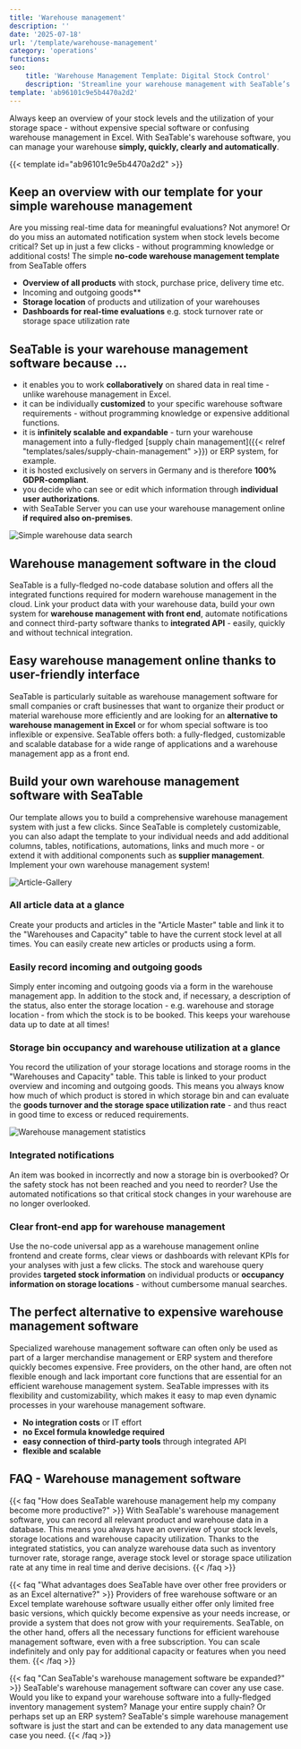 ```yaml
---
title: 'Warehouse management'
description: ''
date: '2025-07-18'
url: '/template/warehouse-management'
category: 'operations'
functions:
seo:
    title: 'Warehouse Management Template: Digital Stock Control'
    description: 'Streamline your warehouse management with SeaTable’s no-code and scalable template.'
template: 'ab96101c9e5b4470a2d2'
---
```


Always keep an overview of your stock levels and the utilization of your storage space - without expensive special software or confusing warehouse management in Excel. With SeaTable's warehouse software, you can manage your warehouse **simply, quickly, clearly and automatically**.

{{< template id="ab96101c9e5b4470a2d2" >}}

## Keep an overview with our template for your simple warehouse management

Are you missing real-time data for meaningful evaluations? Not anymore! Or do you miss an automated notification system when stock levels become critical? Set up in just a few clicks - without programming knowledge or additional costs! The simple **no-code warehouse management template** from SeaTable offers

- **Overview of all products** with stock, purchase price, delivery time etc.
- Incoming and outgoing goods**
- **Storage location** of products and utilization of your warehouses
- **Dashboards for real-time evaluations** e.g. stock turnover rate or storage space utilization rate

## SeaTable is your warehouse management software because ...

- it enables you to work **collaboratively** on shared data in real time - unlike warehouse management in Excel.
- it can be individually **customized** to your specific warehouse software requirements - without programming knowledge or expensive additional functions.
- it is **infinitely scalable and expandable** - turn your warehouse management into a fully-fledged [supply chain management]({{< relref "templates/sales/supply-chain-management" >}}) or ERP system, for example.
- it is hosted exclusively on servers in Germany and is therefore **100% GDPR-compliant**.
- you decide who can see or edit which information through **individual user authorizations**.
- with SeaTable Server you can use your warehouse management online **if required also on-premises**.

![Simple warehouse data search](warehouse-enquiry.jpg)

## Warehouse management software in the cloud

SeaTable is a fully-fledged no-code database solution and offers all the integrated functions required for modern warehouse management in the cloud. Link your product data with your warehouse data, build your own system for **warehouse management with front end**, automate notifications and connect third-party software thanks to **integrated API** - easily, quickly and without technical integration.

## Easy warehouse management online thanks to user-friendly interface

SeaTable is particularly suitable as warehouse management software for small companies or craft businesses that want to organize their product or material warehouse more efficiently and are looking for an **alternative to warehouse management in Excel** or for whom special software is too inflexible or expensive. SeaTable offers both: a fully-fledged, customizable and scalable database for a wide range of applications and a warehouse management app as a front end.

## Build your own warehouse management software with SeaTable

Our template allows you to build a comprehensive warehouse management system with just a few clicks. Since SeaTable is completely customizable, you can also adapt the template to your individual needs and add additional columns, tables, notifications, automations, links and much more - or extend it with additional components such as **supplier management**. Implement your own warehouse management system!

![Article-Gallery](stock-gallery.jpg)

### All article data at a glance

Create your products and articles in the "Article Master" table and link it to the "Warehouses and Capacity" table to have the current stock level at all times. You can easily create new articles or products using a form.

### Easily record incoming and outgoing goods

Simply enter incoming and outgoing goods via a form in the warehouse management app. In addition to the stock and, if necessary, a description of the status, also enter the storage location - e.g. warehouse and storage location - from which the stock is to be booked. This keeps your warehouse data up to date at all times!

### Storage bin occupancy and warehouse utilization at a glance

You record the utilization of your storage locations and storage rooms in the "Warehouses and Capacity" table. This table is linked to your product overview and incoming and outgoing goods. This means you always know how much of which product is stored in which storage bin and can evaluate the **goods turnover and the storage space utilization rate** - and thus react in good time to excess or reduced requirements.

![Warehouse management statistics](warehouse-statistics.jpg)

### Integrated notifications

An item was booked in incorrectly and now a storage bin is overbooked? Or the safety stock has not been reached and you need to reorder? Use the automated notifications so that critical stock changes in your warehouse are no longer overlooked.

### Clear front-end app for warehouse management

Use the no-code universal app as a warehouse management online frontend and create forms, clear views or dashboards with relevant KPIs for your analyses with just a few clicks. The stock and warehouse query provides **targeted stock information** on individual products or **occupancy information on storage locations** - without cumbersome manual searches.

## The perfect alternative to expensive warehouse management software

Specialized warehouse management software can often only be used as part of a larger merchandise management or ERP system and therefore quickly becomes expensive. Free providers, on the other hand, are often not flexible enough and lack important core functions that are essential for an efficient warehouse management system. SeaTable impresses with its flexibility and customizability, which makes it easy to map even dynamic processes in your warehouse management software.

- **No integration costs** or IT effort
- **no Excel formula knowledge required**
- **easy connection of third-party tools** through integrated API
- **flexible and scalable**

## FAQ - Warehouse management software

{{< faq "How does SeaTable warehouse management help my company become more productive?" >}}
With SeaTable's warehouse management software, you can record all relevant product and warehouse data in a database. This means you always have an overview of your stock levels, storage locations and warehouse capacity utilization. Thanks to the integrated statistics, you can analyze warehouse data such as inventory turnover rate, storage range, average stock level or storage space utilization rate at any time in real time and derive decisions.
{{< /faq >}}

{{< faq "What advantages does SeaTable have over other free providers or as an Excel alternative?" >}}
Providers of free warehouse software or an Excel template warehouse software usually either offer only limited free basic versions, which quickly become expensive as your needs increase, or provide a system that does not grow with your requirements. SeaTable, on the other hand, offers all the necessary functions for efficient warehouse management software, even with a free subscription. You can scale indefinitely and only pay for additional capacity or features when you need them.
{{< /faq >}}

{{< faq "Can SeaTable's warehouse management software be expanded?" >}}
SeaTable's warehouse management software can cover any use case. Would you like to expand your warehouse software into a fully-fledged inventory management system? Manage your entire supply chain? Or perhaps set up an ERP system? SeaTable's simple warehouse management software is just the start and can be extended to any data management use case you need.
{{< /faq >}}